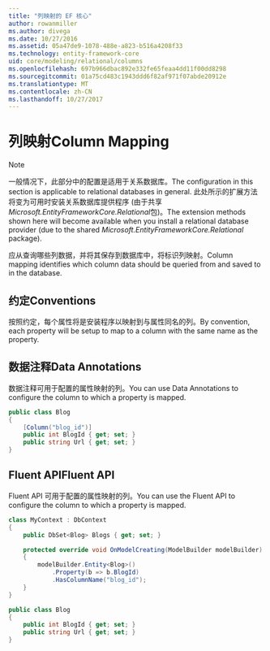 ```yaml
---
title: "列映射的 EF 核心"
author: rowanmiller
ms.author: divega
ms.date: 10/27/2016
ms.assetid: 05a47de9-1078-488e-a823-b516a4208f33
ms.technology: entity-framework-core
uid: core/modeling/relational/columns
ms.openlocfilehash: 697b966dbac892e332fe65feaa4dd11f00dd8298
ms.sourcegitcommit: 01a75cd483c1943ddd6f82af971f07abde20912e
ms.translationtype: MT
ms.contentlocale: zh-CN
ms.lasthandoff: 10/27/2017
---
```

# <a name="column-mapping"></a><span data-ttu-id="472bd-102">列映射</span><span class="sxs-lookup"><span data-stu-id="472bd-102">Column Mapping</span></span>

> [!NOTE]  
> <span data-ttu-id="472bd-103">一般情况下，此部分中的配置是适用于关系数据库。</span><span class="sxs-lookup"><span data-stu-id="472bd-103">The configuration in this section is applicable to relational databases in general.</span></span> <span data-ttu-id="472bd-104">此处所示的扩展方法将变为可用时安装关系数据库提供程序 (由于共享*Microsoft.EntityFrameworkCore.Relational*包)。</span><span class="sxs-lookup"><span data-stu-id="472bd-104">The extension methods shown here will become available when you install a relational database provider (due to the shared *Microsoft.EntityFrameworkCore.Relational* package).</span></span>

<span data-ttu-id="472bd-105">应从查询哪些列数据，并将其保存到数据库中，将标识列映射。</span><span class="sxs-lookup"><span data-stu-id="472bd-105">Column mapping identifies which column data should be queried from and saved to in the database.</span></span>

## <a name="conventions"></a><span data-ttu-id="472bd-106">约定</span><span class="sxs-lookup"><span data-stu-id="472bd-106">Conventions</span></span>

<span data-ttu-id="472bd-107">按照约定，每个属性将是安装程序以映射到与属性同名的列。</span><span class="sxs-lookup"><span data-stu-id="472bd-107">By convention, each property will be setup to map to a column with the same name as the property.</span></span>

## <a name="data-annotations"></a><span data-ttu-id="472bd-108">数据注释</span><span class="sxs-lookup"><span data-stu-id="472bd-108">Data Annotations</span></span>

<span data-ttu-id="472bd-109">数据注释可用于配置的属性映射的列。</span><span class="sxs-lookup"><span data-stu-id="472bd-109">You can use Data Annotations to configure the column to which a property is mapped.</span></span>

<!-- [!code-csharp[Main](samples/core/relational/Modeling/DataAnnotations/Samples/Relational/Column.cs?highlight=3)] -->
``` csharp
public class Blog
{
    [Column("blog_id")]
    public int BlogId { get; set; }
    public string Url { get; set; }
}
```

## <a name="fluent-api"></a><span data-ttu-id="472bd-110">Fluent API</span><span class="sxs-lookup"><span data-stu-id="472bd-110">Fluent API</span></span>

<span data-ttu-id="472bd-111">Fluent API 可用于配置的属性映射的列。</span><span class="sxs-lookup"><span data-stu-id="472bd-111">You can use the Fluent API to configure the column to which a property is mapped.</span></span>

<!-- [!code-csharp[Main](samples/core/relational/Modeling/FluentAPI/Samples/Relational/Column.cs?highlight=7,8,9)] -->
``` csharp
class MyContext : DbContext
{
    public DbSet<Blog> Blogs { get; set; }

    protected override void OnModelCreating(ModelBuilder modelBuilder)
    {
        modelBuilder.Entity<Blog>()
            .Property(b => b.BlogId)
            .HasColumnName("blog_id");
    }
}

public class Blog
{
    public int BlogId { get; set; }
    public string Url { get; set; }
}
```
